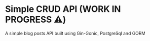 # Simple CRUD API (WORK IN PROGRESS ⚠️)

A simple blog posts API built using Gin-Gonic, PostgreSql and GORM
